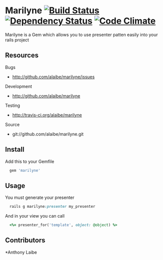 # Marilyne [![Build Status](https://secure.travis-ci.org/alaibe/marilyne.png)][travis] [![Dependency Status](https://gemnasium.com/alaibe/marilyne.png)][gemnasium] [![Code Climate](https://codeclimate.com/badge.png)][codeclimate]

[travis]: http://travis-ci.org/alaibe/marilyne
[gemnasium]: https://gemnasium.com/alaibe/marilyne
[codeclimate]: https://codeclimate.com/github/alaibe/marilyne

Marilyne is a Gem which allows you to use presenter patten easily into your rails project

## Resources
Bugs

* http://github.com/alaibe/marilyne/issues

Development

* http://github.com/alaibe/marilyne

Testing

* http://travis-ci.org/alaibe/marilyne

Source

* git://github.com/alaibe/marilyne.git

## Install

Add this to your Gemfile
``` ruby
  gem 'marilyne'
```

## Usage

You must generate your presenter
``` ruby
  rails g marilyne:presenter my_presenter
```

And in your view you can call
``` ruby
  <%= presenter_for('template', object: @object) %>
```

## Contributors

*Anthony Laibe
